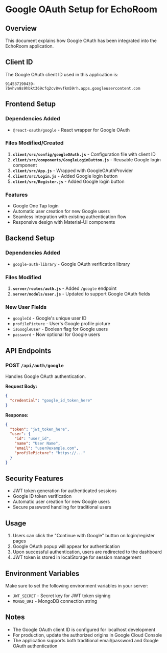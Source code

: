 # Google OAuth Setup for EchoRoom

## Overview
This document explains how Google OAuth has been integrated into the EchoRoom application.

## Client ID
The Google OAuth client ID used in this application is:
```
914537190439-7bvhvn8s9hbkt369cfq2cv8vvfkm59rh.apps.googleusercontent.com
```

## Frontend Setup

### Dependencies Added
- `@react-oauth/google` - React wrapper for Google OAuth

### Files Modified/Created
1. **`client/src/config/googleOAuth.js`** - Configuration file with client ID
2. **`client/src/components/GoogleLoginButton.js`** - Reusable Google login component
3. **`client/src/App.js`** - Wrapped with GoogleOAuthProvider
4. **`client/src/Login.js`** - Added Google login button
5. **`client/src/Register.js`** - Added Google login button

### Features
- Google One Tap login
- Automatic user creation for new Google users
- Seamless integration with existing authentication flow
- Responsive design with Material-UI components

## Backend Setup

### Dependencies Added
- `google-auth-library` - Google OAuth verification library

### Files Modified
1. **`server/routes/auth.js`** - Added `/google` endpoint
2. **`server/models/user.js`** - Updated to support Google OAuth fields

### New User Fields
- `googleId` - Google's unique user ID
- `profilePicture` - User's Google profile picture
- `isGoogleUser` - Boolean flag for Google users
- `password` - Now optional for Google users

## API Endpoints

### POST `/api/auth/google`
Handles Google OAuth authentication.

**Request Body:**
```json
{
  "credential": "google_id_token_here"
}
```

**Response:**
```json
{
  "token": "jwt_token_here",
  "user": {
    "id": "user_id",
    "name": "User Name",
    "email": "user@example.com",
    "profilePicture": "https://..."
  }
}
```

## Security Features
- JWT token generation for authenticated sessions
- Google ID token verification
- Automatic user creation for new Google users
- Secure password handling for traditional users

## Usage
1. Users can click the "Continue with Google" button on login/register pages
2. Google OAuth popup will appear for authentication
3. Upon successful authentication, users are redirected to the dashboard
4. JWT token is stored in localStorage for session management

## Environment Variables
Make sure to set the following environment variables in your server:
- `JWT_SECRET` - Secret key for JWT token signing
- `MONGO_URI` - MongoDB connection string

## Notes
- The Google OAuth client ID is configured for localhost development
- For production, update the authorized origins in Google Cloud Console
- The application supports both traditional email/password and Google OAuth authentication 